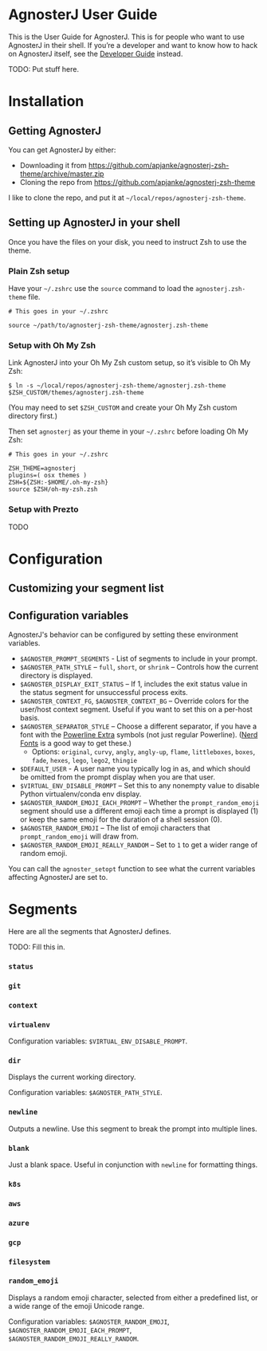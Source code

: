 AgnosterJ User Guide
====================

This is the User Guide for AgnosterJ. This is for people who want to use AgnosterJ in their shell. If you’re a developer and want to know how to hack on AgnosterJ itself, see the [Developer Guide](https://github.com/apjanke/agnosterj-zsh-theme/blob/master/doc/DeveloperGuide.md) instead.

TODO: Put stuff here.

# Installation

## Getting AgnosterJ

You can get AgnosterJ by either:
  * Downloading it from https://github.com/apjanke/agnosterj-zsh-theme/archive/master.zip
  * Cloning the repo from https://github.com/apjanke/agnosterj-zsh-theme

I like to clone the repo, and put it at `~/local/repos/agnosterj-zsh-theme`.

## Setting up AgnosterJ in your shell

Once you have the files on your disk, you need to instruct Zsh to use the theme.

### Plain Zsh setup

Have your `~/.zshrc` use the `source` command to load the `agnosterj.zsh-theme` file.

```
# This goes in your ~/.zshrc

source ~/path/to/agnosterj-zsh-theme/agnosterj.zsh-theme
```

### Setup with Oh My Zsh

Link AgnosterJ into your Oh My Zsh custom setup, so it’s visible to Oh My Zsh:

```
$ ln -s ~/local/repos/agnosterj-zsh-theme/agnosterj.zsh-theme $ZSH_CUSTOM/themes/agnosterj.zsh-theme
```

(You may need to set `$ZSH_CUSTOM` and create your Oh My Zsh custom directory first.)

Then set `agnosterj` as your theme in your `~/.zshrc` before loading Oh My Zsh:

```
# This goes in your ~/.zshrc

ZSH_THEME=agnosterj
plugins=( osx themes )
ZSH=${ZSH:-$HOME/.oh-my-zsh}
source $ZSH/oh-my-zsh.zsh
```

### Setup with Prezto

TODO

# Configuration

## Customizing your segment list

## Configuration variables

AgnosterJ's behavior can be configured by setting these environment variables.

* `$AGNOSTER_PROMPT_SEGMENTS` - List of segments to include in your prompt.
* `$AGNOSTER_PATH_STYLE` – `full`, `short`, or `shrink` – Controls how the current directory is displayed.
* `$AGNOSTER_DISPLAY_EXIT_STATUS` – If 1, includes the exit status value in the status segment for unsuccessful process exits.
* `$AGNOSTER_CONTEXT_FG`, `$AGNOSTER_CONTEXT_BG` – Override colors for the user/host context segment. Useful if you want to set this on a per-host basis.
* `$AGNOSTER_SEPARATOR_STYLE` – Choose a different separator, if you have a font with the [Powerline Extra](https://github.com/ryanoasis/powerline-extra-symbols) symbols (not just regular Powerline). ([Nerd Fonts](https://github.com/ryanoasis/nerd-fonts) is a good way to get these.)
  * Options: `original`, `curvy`, `angly`, `angly-up`, `flame`, `littleboxes`, `boxes`, `fade`, `hexes`, `lego`, `lego2`, `thingie`
* `$DEFAULT_USER` - A user name you typically log in as, and which should be omitted from the prompt display when you are that user.
* `$VIRTUAL_ENV_DISABLE_PROMPT` – Set this to any nonempty value to disable Python virtualenv/conda env display.
* `$AGNOSTER_RANDOM_EMOJI_EACH_PROMPT` – Whether the `prompt_random_emoji` segment should use a different emoji each time a prompt is displayed (1) or keep the same emoji for the duration of a shell session (0).
* `$AGNOSTER_RANDOM_EMOJI` – The list of emoji characters that `prompt_random_emoji` will draw from.
* `$AGNOSTER_RANDOM_EMOJI_REALLY_RANDOM` – Set to `1` to get a wider range of random emoji.

You can call the `agnoster_setopt` function to see what the current variables affecting AgnosterJ are set to.

# Segments

Here are all the segments that AgnosterJ defines.

TODO: Fill this in.

### `status`

### `git`

### `context`

### `virtualenv`

Configuration variables: `$VIRTUAL_ENV_DISABLE_PROMPT`.

### `dir`

Displays the current working directory.

Configuration variables: `$AGNOSTER_PATH_STYLE`.

### `newline`

Outputs a newline. Use this segment to break the prompt into multiple lines.

### `blank`

Just a blank space. Useful in conjunction with `newline` for formatting things.

### `k8s`

### `aws`

### `azure`

### `gcp`

### `filesystem`

### `random_emoji`

Displays a random emoji character, selected from either a predefined list, or a wide range of the emoji Unicode range.

Configuration variables: `$AGNOSTER_RANDOM_EMOJI`, `$AGNOSTER_RANDOM_EMOJI_EACH_PROMPT`, `$AGNOSTER_RANDOM_EMOJI_REALLY_RANDOM`.